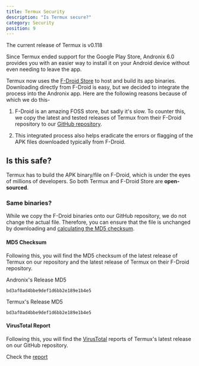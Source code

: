```yaml
---
title: Termux Security
description: "Is Termux secure?"
category: Security
position: 9
---
```


<alert type="success">
The current release of Termux is v0.118 </alert>

Since Termux ended support for the Google Play Store, Andronix 6.0 provides you with an easier way to install it on your Android device without even needing to leave the app.

Termux now uses the [F-Droid Store](https://fdroid.org) to host and build its app binaries. Downloading directly from
F-Droid is easy, but we decided to integrate the process into the Andronix app. Here are the following reasons because of which we do this-

1. F-Droid is an amazing FOSS store, but sadly it's slow. To counter this, we copy the latest and tested releases of Termux from their F-Droid repository to our [GitHub repository](https://github.com/AndronixApp/termux-releases).

2. This integrated process also helps eradicate the errors or flagging of the APK files downloaded typically from F-Droid.

## Is this safe?

Termux has to build the APK binary/file on F-Droid, which is under the eyes of millions of developers. So both Termux and F-Droid Store are **open-sourced**.

### Same binaries?

While we copy the F-Droid binaries onto our GitHub repository, we do not change the actual file. Therefore, you can ensure that the file is unchanged by downloading and [calculating the MD5 checksum](https://knowledge.autodesk.com/search-result/caas/sfdcarticles/sfdcarticles/Checking-the-MD5-checksum-of-a-Downloaded-File.html).

#### MD5 Checksum

Following this, you will find the MD5 checksum of the latest release of Termux on our repository and the latest release of Termux on their F-Droid repository.

Andronix's Release MD5

```
bd3af0ad4bbe9def1d6bb2e189e1b4e5
```

Termux's Release MD5

```
bd3af0ad4bbe9def1d6bb2e189e1b4e5
```

#### VirusTotal Report

Following this, you will find the [VirusTotal](https://virustotal.com) reports of Termux's latest release on our GitHub repository.

Check the [report](https://www.virustotal.com/gui/file/822ac152bd7c2d9770b87c1feea03f22f2349a91b94481b268c739493a260f0b/detection)
